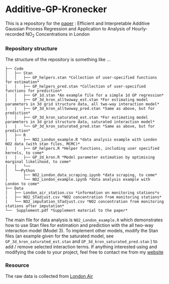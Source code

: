 # Additive-GP-Kronecker

This is a repository for the [paper](https://arxiv.org/abs/2305.07073) :  Efficient and Interpretable Additive Gaussian Process Regression and Application to Analysis of Hourly-recorded $\text{NO}_2$ Concentrations in London

### Repository structure
The structure of the repository is something like ...

```
├── Code
│   ├── Stan
│   │   ├── GP_helpers.stan *Collection of user-specified functions for estimation*
│   │   ├── GP_helpers_pred.stan *Collection of user-specified functions for prediction*
│   │   ├── GP_1d.stan *An example file for a simple 1d GP regression*
|   |   ├── GP_3d_kron_alltwoway_est.stan *For estimating model parameters in 3d grid structure data, all two-way interaction model*
|   |   ├── GP_3d_kron_alltwoway_pred.stan *Same as above, but for prediction*
│   │   ├── GP_3d_kron_saturated_est.stan *For estimating model parameters in 3d grid structure data, saturated interaction model*
|   |   └── GP_3d_kron_saturated_pred.stan *Same as above, but for prediction*
│   ├── R
|   |   ├── NO2_London_example.R *data analysis example with London NO2 data (with stan files, MCMC)*
|   |   ├── GP_helpers.R *Helper functions, including user specified kernels, to come*
|   |   ├── GP_2d_kron.R *Model parameter estimation by optimising marginal likelihood, to come*
|   |   └──
│   └──Python
│       ├── NO2_London_data_scraping.ipynb *data scraping, to come*
|       └── NO2_London_example.ipynb *data analysis example with London to come*
├── Data
|   ├── London_air_station.csv *information on monitoring stations*v
|   ├── NO2_STadjust.csv *NO2 concentration from monitoring stations*
|   └── NO2_imputation_STadjust.csv *NO2 concentration from monitoring stations after imputation*
└──  Supplement.pdf *Supplement material to the paper*

```
The main file for data analysis is `NO2_London_example.R` which demonstrates how to use Stan files for estimation and prediction with the all two-way interaction model (Model 3). To implement other models, modify the Stan files (an example given for the saturated model, see `GP_3d_kron_saturated_est.stan` and `GP_3d_kron_saturated_pred.stan` ) to add / remove selected interaction terms. If anything interested using and modifying the code to your project, feel free to contact me from my [website](https://sahokoishida.github.io)

### Resource
The raw data is collected from [London Air](https://www.londonair.org.uk/)
